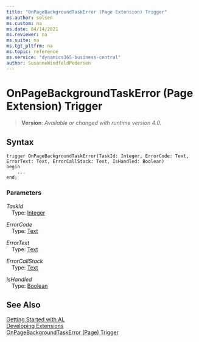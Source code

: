 ```yaml
---
title: "OnPageBackgroundTaskError (Page Extension) Trigger"
ms.author: solsen
ms.custom: na
ms.date: 04/14/2021
ms.reviewer: na
ms.suite: na
ms.tgt_pltfrm: na
ms.topic: reference
ms.service: "dynamics365-business-central"
author: SusanneWindfeldPedersen
---
```

[//]: # (START>DO_NOT_EDIT)
[//]: # (IMPORTANT:Do not edit any of the content between here and the END>DO_NOT_EDIT.)
[//]: # (Any modifications should be made in the .xml files in the ModernDev repo.)

# OnPageBackgroundTaskError (Page Extension) Trigger
> **Version**: _Available or changed with runtime version 4.0._





## Syntax
```
trigger OnPageBackgroundTaskError(TaskId: Integer, ErrorCode: Text, ErrorText: Text, ErrorCallStack: Text, IsHandled: Boolean)
begin
    ...
end;
```

### Parameters

*TaskId*  
&emsp;Type: [Integer](../../methods-auto/integer/integer-data-type.md)  
  

*ErrorCode*  
&emsp;Type: [Text](../../methods-auto/text/text-data-type.md)  
  

*ErrorText*  
&emsp;Type: [Text](../../methods-auto/text/text-data-type.md)  
  

*ErrorCallStack*  
&emsp;Type: [Text](../../methods-auto/text/text-data-type.md)  
  

*IsHandled*  
&emsp;Type: [Boolean](../../methods-auto/boolean/boolean-data-type.md)  
  



[//]: # (IMPORTANT: END>DO_NOT_EDIT)
## See Also  
[Getting Started with AL](../devenv-get-started.md)  
[Developing Extensions](../devenv-dev-overview.md)  
[OnPageBackgroundTaskError (Page) Trigger](../page/devenv-onpagebackgroundtaskerror-page-trigger.md)
